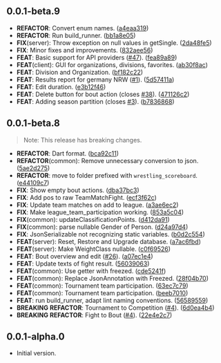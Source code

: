 ## 0.0.1-beta.9

 - **REFACTOR**: Convert enum names. ([a4eaa319](https://github.com/Oberhauser-dev/wrestling_scoreboard/commit/a4eaa319d1417dc3167966981e68e27c001b3143))
 - **REFACTOR**: Run build_runner. ([bb1a8e05](https://github.com/Oberhauser-dev/wrestling_scoreboard/commit/bb1a8e05d74ac1d97ed368e4612769005965cb34))
 - **FIX**(server): Throw exception on null values in getSingle. ([2da48fe5](https://github.com/Oberhauser-dev/wrestling_scoreboard/commit/2da48fe5be8243c7d707fce507dcefddf694d245))
 - **FIX**: Minor fixes and improvements. ([832aee56](https://github.com/Oberhauser-dev/wrestling_scoreboard/commit/832aee5606a301a5a6d4cd3c939a12af908d3dea))
 - **FEAT**: Basic support for API providers ([#47](https://github.com/Oberhauser-dev/wrestling_scoreboard/issues/47)). ([fea89a89](https://github.com/Oberhauser-dev/wrestling_scoreboard/commit/fea89a893043198566f9bda9052940308ae8ba20))
 - **FEAT**(client): GUI for organizations, divisions, favorites. ([ab30f8ac](https://github.com/Oberhauser-dev/wrestling_scoreboard/commit/ab30f8ac2b5943ad17f6e122a889dc2723b6eb87))
 - **FEAT**: Division and Organization. ([bf182c22](https://github.com/Oberhauser-dev/wrestling_scoreboard/commit/bf182c22687c8d42c7843e41aab9e5e232ee9a9b))
 - **FEAT**: Results report for germany NRW ([#1](https://github.com/Oberhauser-dev/wrestling_scoreboard/issues/1)). ([5d57411a](https://github.com/Oberhauser-dev/wrestling_scoreboard/commit/5d57411a77e0af92bbe9fd121c2a11a8380fc413))
 - **FEAT**: Edit duration. ([e3b12f46](https://github.com/Oberhauser-dev/wrestling_scoreboard/commit/e3b12f460a44a9d900f5f972e50435681e6f389a))
 - **FEAT**: Delete button for bout action (closes [#38](https://github.com/Oberhauser-dev/wrestling_scoreboard/issues/38)). ([471126c2](https://github.com/Oberhauser-dev/wrestling_scoreboard/commit/471126c24b9614bb7829bc9a731aa6991a53f823))
 - **FEAT**: Adding season partition (closes [#3](https://github.com/Oberhauser-dev/wrestling_scoreboard/issues/3)). ([b7836868](https://github.com/Oberhauser-dev/wrestling_scoreboard/commit/b78368684ff49e81b30eb35a2cb7a4d41236a141))

## 0.0.1-beta.8

> Note: This release has breaking changes.

 - **REFACTOR**: Dart format. ([bca92c11](https://github.com/Oberhauser-dev/wrestling_scoreboard/commit/bca92c11d84f66ca42966275729936f8ebf603f1))
 - **REFACTOR**(common): Remove unnecessary conversion to json. ([5ae2d275](https://github.com/Oberhauser-dev/wrestling_scoreboard/commit/5ae2d275bb83d3d5dd89fc2a61b8f0ef0be39ad1))
 - **REFACTOR**: move to folder prefixed with `wrestling_scoreboard`. ([e44109c7](https://github.com/Oberhauser-dev/wrestling_scoreboard/commit/e44109c7b02663d32d228226db25c1f721d1b0ee))
 - **FIX**: Show empty bout actions. ([dba37bc3](https://github.com/Oberhauser-dev/wrestling_scoreboard/commit/dba37bc3039277483b0414f584a62efcf209fd46))
 - **FIX**: Add pos to raw TeamMatchFight. ([ecf3f62c](https://github.com/Oberhauser-dev/wrestling_scoreboard/commit/ecf3f62ceb46dbe7ed5a5496f774100c6121d5b0))
 - **FIX**: Update team matches on add to league. ([a3ae6ec2](https://github.com/Oberhauser-dev/wrestling_scoreboard/commit/a3ae6ec291985398456f41f9d334171bbb2bd6d5))
 - **FIX**: Make league_team_participation working. ([853a5c04](https://github.com/Oberhauser-dev/wrestling_scoreboard/commit/853a5c04213473e88a3096acbfdb6422a9aa8877))
 - **FIX**(common): updateClassificationPoints. ([d412da91](https://github.com/Oberhauser-dev/wrestling_scoreboard/commit/d412da91b86bc9fd2d9af64c480c77a5276795d0))
 - **FIX**(common): parse nullable Gender of Person. ([d24a97d4](https://github.com/Oberhauser-dev/wrestling_scoreboard/commit/d24a97d4c957e032de635fa4aa21cd2969421390))
 - **FIX**: JsonSerializable not recognizing static variables. ([b0d2c554](https://github.com/Oberhauser-dev/wrestling_scoreboard/commit/b0d2c55484ad7bf37363a9334e837915d6ec32d6))
 - **FEAT**(server): Reset, Restore and Upgrade database. ([a7ac6fbd](https://github.com/Oberhauser-dev/wrestling_scoreboard/commit/a7ac6fbd2a5d4c35a75a12774ee7af21bdbdd333))
 - **FEAT**(server): Make WeightClass nullable. ([c0f69526](https://github.com/Oberhauser-dev/wrestling_scoreboard/commit/c0f6952607422e2a89608873b02e7bd53ec853f8))
 - **FEAT**: Bout overview and edit ([#26](https://github.com/Oberhauser-dev/wrestling_scoreboard/issues/26)). ([a07ec1e4](https://github.com/Oberhauser-dev/wrestling_scoreboard/commit/a07ec1e457d560551d25e436445970dcf9660e60))
 - **FEAT**: Update texts of fight result. ([56039063](https://github.com/Oberhauser-dev/wrestling_scoreboard/commit/560390630d75aa2c47e84f693f0dcd228d670c62))
 - **FEAT**(common): Use getter with freezed. ([cde5241f](https://github.com/Oberhauser-dev/wrestling_scoreboard/commit/cde5241ffc27b173862f4ff5e035364efbfba6e9))
 - **FEAT**(common): Replace JsonAnnotation with Freezed. ([28f04b70](https://github.com/Oberhauser-dev/wrestling_scoreboard/commit/28f04b7018041ec399e535a94ed3c41efd409dba))
 - **FEAT**(common): Tournament team participation. ([63ec7c79](https://github.com/Oberhauser-dev/wrestling_scoreboard/commit/63ec7c790c84fa26718b7b18b85c2327b8cf084b))
 - **FEAT**(common): Tournament team participation. ([beeb7010](https://github.com/Oberhauser-dev/wrestling_scoreboard/commit/beeb7010207dc06d524a375d9d8a2349cfdb3336))
 - **FEAT**: run build_runner, adapt lint naming conventions. ([56589559](https://github.com/Oberhauser-dev/wrestling_scoreboard/commit/565895597550717c3c85e47cecca8d786566a518))
 - **BREAKING** **REFACTOR**: Tournament to Competition ([#4](https://github.com/Oberhauser-dev/wrestling_scoreboard/issues/4)). ([6d0ea4b4](https://github.com/Oberhauser-dev/wrestling_scoreboard/commit/6d0ea4b4af1f2507dfdb6a0571eb13af8f2c8704))
 - **BREAKING** **REFACTOR**: Fight to Bout ([#4](https://github.com/Oberhauser-dev/wrestling_scoreboard/issues/4)). ([22e4e2c7](https://github.com/Oberhauser-dev/wrestling_scoreboard/commit/22e4e2c7a69a2c2b379bf71ab34bdfd53f1d6a1e))

## 0.0.1-alpha.0

- Initial version.
